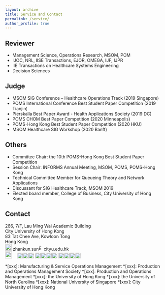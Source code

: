 ```yaml
---
layout: archive
title: Service and Contact
permalink: /service/
author_profile: true
---
```


## Reviewer
  * Management Science, Operations Research, MSOM, POM
  * IJOC, NRL, IISE Transactions, EJOR, OMEGA, IJF, IJPR
  * IIE Transactions on Healthcare Systems Engineering
  * Decision Sciences

  <!--
  IEEE Transactions on Systems, Man, and Cybernetics: Systems
  -->

## Judge
  * MSOM SIG Conference – Healthcare Operations Track (2019 Singapore)
  * POMS International Conference Best Student Paper Competition (2019 Tianjin)
  * Pierskalla Best Paper Award - Health Applications Society (2019 DC)
  * POMS CHOM Best Paper Competition (2020 Minneapolis)
  * POMS-Hong Kong Best Student Paper Competition (2020 HKU)
  * MSOM Healthcare SIG Workshop (2020 Banff)

## Others
  * Committee Chair: the 10th POMS-Hong Kong Best Student Paper Competition
  * Session Chair: INFORMS Annual Meeting, MSOM, POMS, POMS-Hong Kong
  * Technical Committee Member for Queueing Theory and Network Applications
  * Discussant for SIG Healthcare Track, MSOM 2019
  * Elected board member, College of Business, City University of Hong Kong


## Contact
266, 7/F, Lau Ming Wai Academic Building
<br/> City University of Hong Kong
<br/> 83 Tat Chee Ave, Kowloon Tong
<br/> Hong Kong
<br/><img style="float: center;" src="/images/emoji/email-iOS.png" alt="AT" width="21"/> zhankun.sun<img style="float: center;" src="/images/emoji/email-at6.png" alt="Email" width="16"/>cityu.edu.hk
<br/><img style="float: center;" src="/images/emoji/phone-iOS.png" alt="AT" width="22"/><img src="/images/emoji/heavy-plus-sign-softbank.png" width="17"/><img src="/images/emoji/keycap-digit-eight-facebook.png" width="18"/><img src="/images/emoji/keycap-digit-five-facebook.png" width="18"/><img src="/images/emoji/keycap-digit-two-facebook.png" width="18"/>&nbsp;<img src="/images/emoji/keycap-digit-three-facebook.png" width="18"/><img src="/images/emoji/keycap-digit-four-facebook.png" width="18"/><img src="/images/emoji/keycap-digit-four-facebook.png" width="18"/><img src="/images/emoji/keycap-digit-two-facebook.png" width="18"/>&nbsp;<img src="/images/emoji/keycap-digit-eight-facebook.png" width="18"/><img src="/images/emoji/keycap-digit-six-facebook.png" width="18"/><img src="/images/emoji/keycap-digit-five-facebook.png" width="18"/><img src="/images/emoji/keycap-digit-zero-facebook.png" width="18"/>



*[xxx]: Manufacturing & Service Operations Management
*[xxx]: Production and Operations Management Society
*[xxx]: Production and Operations Management
*[xxx]: the University of Hong Kong
*[xxx]: the University of North Carolina
*[xxx]: National University of Singapore
*[xxx]: City University of Hong Kong
